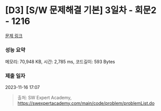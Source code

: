 # [D3] [S/W 문제해결 기본] 3일차 - 회문2 - 1216 

[문제 링크](https://swexpertacademy.com/main/code/problem/problemDetail.do?contestProbId=AV14Rq5aABUCFAYi) 

### 성능 요약

메모리: 70,948 KB, 시간: 2,785 ms, 코드길이: 593 Bytes

### 제출 일자

2023-11-16 17:07



> 출처: SW Expert Academy, https://swexpertacademy.com/main/code/problem/problemList.do